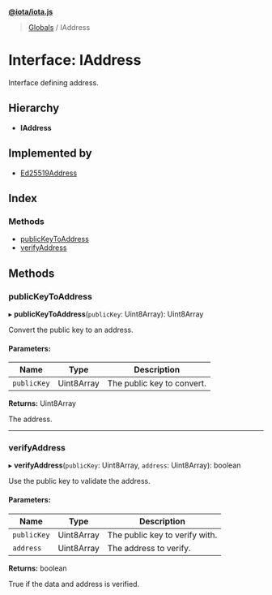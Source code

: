 **[@iota/iota.js](../README.md)**

> [Globals](../README.md) / IAddress

# Interface: IAddress

Interface defining address.

## Hierarchy

* **IAddress**

## Implemented by

* [Ed25519Address](../classes/ed25519address.md)

## Index

### Methods

* [publicKeyToAddress](iaddress.md#publickeytoaddress)
* [verifyAddress](iaddress.md#verifyaddress)

## Methods

### publicKeyToAddress

▸ **publicKeyToAddress**(`publicKey`: Uint8Array): Uint8Array

Convert the public key to an address.

#### Parameters:

Name | Type | Description |
------ | ------ | ------ |
`publicKey` | Uint8Array | The public key to convert. |

**Returns:** Uint8Array

The address.

___

### verifyAddress

▸ **verifyAddress**(`publicKey`: Uint8Array, `address`: Uint8Array): boolean

Use the public key to validate the address.

#### Parameters:

Name | Type | Description |
------ | ------ | ------ |
`publicKey` | Uint8Array | The public key to verify with. |
`address` | Uint8Array | The address to verify. |

**Returns:** boolean

True if the data and address is verified.
